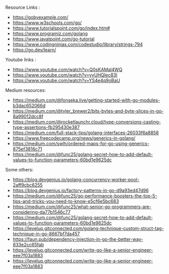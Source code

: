 
Resource Links :
 - https://gobyexample.com/
 - https://www.w3schools.com/go/
 - https://www.tutorialspoint.com/go/index.htm#
 - https://www.programiz.com/golang
 - https://www.javatpoint.com/go-tutorial
 - https://www.codingninjas.com/codestudio/library/strings-794
 - https://go.dev/learn/

Youtube links :
 - https://www.youtube.com/watch?v=Q0sKAMal4WQ
 - https://www.youtube.com/watch?v=yyUHQIec83I
 - https://www.youtube.com/watch?v=YS4e4q9oBaU

Medium resources:
 - https://medium.com/@fonseka.live/getting-started-with-go-modules-b3dac652066d
 - https://medium.com/@tyler_brewer2/bits-bytes-and-byte-slices-in-go-8a99012dcc8f
 - https://medium.com/@rocketlaunchr.cloud/type-conversions-casting-type-assertions-fb295430e387
 - https://medium.com/full-stack-tips/golang-interfaces-26033f6a8858
 - https://www.freecodecamp.org/news/generics-in-golang/
 - https://medium.com/swlh/ordered-maps-for-go-using-generics-875ef3816c71
 - https://medium.com/@func25/golang-secret-how-to-add-default-values-to-function-parameters-60bd1e9625dc

 Some others:
 - https://blog.devgenius.io/golang-concurrency-worker-pool-2aff9cbc6255
 - https://blog.devgenius.io/factory-patterns-in-go-d9a93ed47d96
 - https://medium.com/@func25/go-performance-boosters-the-top-5-tips-and-tricks-you-need-to-know-e5cf6e5bc683
 - https://medium.com/@func25/what-senior-go-programmers-are-considering-da77b1546c77
 - https://medium.com/@func25/golang-secret-how-to-add-default-values-to-function-parameters-60bd1e9625dc
 - https://levelup.gitconnected.com/golang-technique-custom-struct-tag-technique-in-go-8667bf7da457
 - https://faun.pub/dependency-injection-in-go-the-better-way-833e2cc65fab
 - https://levelup.gitconnected.com/write-go-like-a-senior-engineer-eee7f03a1883
 - https://levelup.gitconnected.com/write-go-like-a-senior-engineer-eee7f03a1883